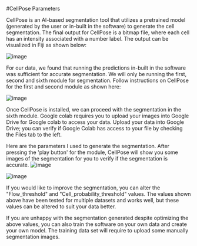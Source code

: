 #CellPose Parameters

CellPose is an AI-based segmentation tool that utilizes a pretrained model (generated by the user or in-built in the software) to generate the cell segmentation. The final output for CellPose is a bitmap file, where each cell has an intensity associated with a number label. The output can be visualized in Fiji as shown below:

![image](https://user-images.githubusercontent.com/46695970/122488352-e4676400-d00f-11eb-8675-0332624ebc16.png)

For our data, we found that running the predictions in-built in the software was sufficient for accurate segmentation. We will only be running the first, second and sixth module for segmentation. Follow instructions on CellPose for the first and second module as shown here: 

![image](https://user-images.githubusercontent.com/46695970/122488731-a74fa180-d010-11eb-96ab-fec2ab5484c0.png)

Once CellPose is installed, we can proceed with the segmentation in the sixth module. Google colab requires you to upload your images into Google Drive for Google colab to access your data. Upload your data into Google Drive; you can verify if Google Colab has access to your file by checking the Files tab to the left. 

Here are the parameters I used to generate the segmentation. After pressing the 'play button' for the module, CellPose will show you some images of the segmentation for you to verify if the segmentation is accurate. 
![image](https://user-images.githubusercontent.com/46695970/122489138-89cf0780-d011-11eb-8c1c-3adf3ef1d1b5.png)

![image](https://user-images.githubusercontent.com/46695970/122489182-a5d2a900-d011-11eb-84d1-f11dea8b5a5d.png)

If you would like to improve the segmentation, you can alter the "Flow_threshold" and "Cell_probability_threshold" values. The values shown above have been tested for multiple datasets and works well, but these values can be altered to suit your data better. 

If you are unhappy with the segmentation generated despite optimizing the above values, you can also train the software on your own data and create your own model. The training data set will require to upload some manually segmentation images. 
